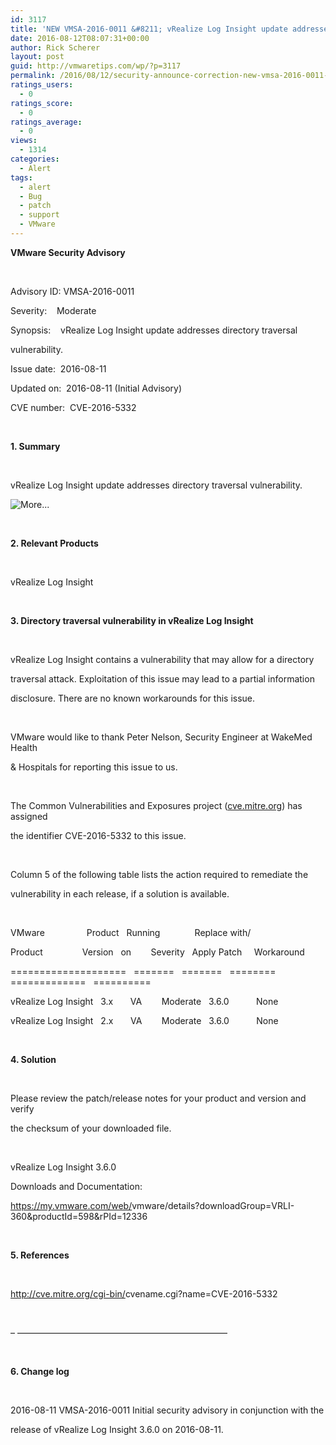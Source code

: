 ```yaml
---
id: 3117
title: 'NEW VMSA-2016-0011 &#8211; vRealize Log Insight update addresses directory traversal vulnerability.'
date: 2016-08-12T08:07:31+00:00
author: Rick Scherer
layout: post
guid: http://vmwaretips.com/wp/?p=3117
permalink: /2016/08/12/security-announce-correction-new-vmsa-2016-0011-vrealize-log-insight-update-addresses-directory-traversal-vulnerability/
ratings_users:
  - 0
ratings_score:
  - 0
ratings_average:
  - 0
views:
  - 1314
categories:
  - Alert
tags:
  - alert
  - Bug
  - patch
  - support
  - VMware
---
```

**VMware Security Advisory**

&nbsp;

Advisory ID: VMSA-2016-0011

Severity:    Moderate

Synopsis:    vRealize Log Insight update addresses directory traversal

vulnerability.

Issue date:  2016-08-11

Updated on:  2016-08-11 (Initial Advisory)

CVE number:  CVE-2016-5332

&nbsp;

**1. Summary**

&nbsp;

vRealize Log Insight update addresses directory traversal vulnerability.

<!--more-->

![](http://vmwaretips.com/wp/wp-includes/js/tinymce/plugins/wordpress/img/trans.gif "More...")

&nbsp;

**2. Relevant Products**

&nbsp;

vRealize Log Insight

&nbsp;

**3. Directory traversal vulnerability in vRealize Log Insight**

&nbsp;

vRealize Log Insight contains a vulnerability that may allow for a directory

traversal attack. Exploitation of this issue may lead to a partial information

disclosure. There are no known workarounds for this issue.

&nbsp;

VMware would like to thank Peter Nelson, Security Engineer at WakeMed Health

& Hospitals for reporting this issue to us.

&nbsp;

The Common Vulnerabilities and Exposures project (<a href="http://cve.mitre.org/" target="_blank" data-saferedirecturl="https://www.google.com/url?hl=en&q=http://cve.mitre.org&source=gmail&ust=1471121784656000&usg=AFQjCNFYAM2SGPQvflSbC5kI9qJl7v0Qtw">cve.mitre.org</a>) has assigned

the identifier CVE-2016-5332 to this issue.

&nbsp;

Column 5 of the following table lists the action required to remediate the

vulnerability in each release, if a solution is available.

&nbsp;

VMware                 Product   Running              Replace with/

Product                Version   on        Severity   Apply Patch     Workaround

====================   =======   =======   ========   =============   ==========

vRealize Log Insight   3.x       VA        Moderate   3.6.0           None

vRealize Log Insight   2.x       VA        Moderate   3.6.0           None

&nbsp;

**4. Solution**

&nbsp;

Please review the patch/release notes for your product and version and verify

the checksum of your downloaded file.

&nbsp;

vRealize Log Insight 3.6.0

Downloads and Documentation:

<a href="https://my.vmware.com/web/vmware/details?downloadGroup=VRLI-360&productId=598&rPId=12336" target="_blank" data-saferedirecturl="https://www.google.com/url?hl=en&q=https://my.vmware.com/web/vmware/details?downloadGroup%3DVRLI-360%26productId%3D598%26rPId%3D12336&source=gmail&ust=1471121784656000&usg=AFQjCNElq2oguen1r_4YRW3dSb5Irz967g">https://my.vmware.com/web/<wbr>vmware/details?downloadGroup=<wbr>VRLI-360&productId=598&rPId=<wbr>12336</wbr></wbr></wbr></a>

&nbsp;

**5. References**

&nbsp;

<a href="http://cve.mitre.org/cgi-bin/cvename.cgi?name=CVE-2016-5332" target="_blank" data-saferedirecturl="https://www.google.com/url?hl=en&q=http://cve.mitre.org/cgi-bin/cvename.cgi?name%3DCVE-2016-5332&source=gmail&ust=1471121784657000&usg=AFQjCNFC9i5GX57ON_O5KSGTqh6K6qUjRw">http://cve.mitre.org/cgi-bin/<wbr>cvename.cgi?name=CVE-2016-5332</wbr></a>

&nbsp;

&#8211; &#8212;&#8212;&#8212;&#8212;&#8212;&#8212;&#8212;&#8212;&#8212;&#8212;<wbr>&#8212;&#8212;&#8212;&#8212;&#8212;&#8212;&#8212;&#8212;&#8212;&#8212;<wbr>&#8212;&#8212;&#8212;&#8212;</wbr></wbr>

&nbsp;

**6. Change log**

&nbsp;

2016-08-11 VMSA-2016-0011 Initial security advisory in conjunction with the

release of vRealize Log Insight 3.6.0 on 2016-08-11.

&nbsp;